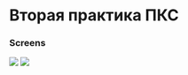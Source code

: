# Вторая практика ПКС


### Screens

<img src = "/-static/скрин_главная.jpg.png"/>
<img src = "/-static/скрин_товар.jpg.png"/>
